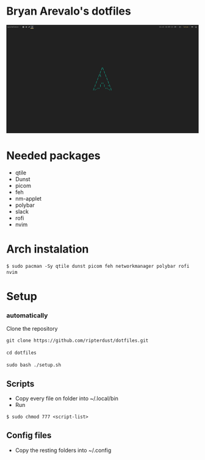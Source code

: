 # Bryan Arevalo's dotfiles

!["Imagen de prueba"](./images/cover.png)

# Needed packages

- qtile
- Dunst
- picom
- feh
- nm-applet
- polybar
- slack
- rofi
- nvim

# Arch instalation

```
$ sudo pacman -Sy qtile dunst picom feh networkmanager polybar rofi nvim
```

# Setup

### automatically

Clone the repository

```
git clone https://github.com/ripterdust/dotfiles.git

cd dotfiles

sudo bash ./setup.sh
```

## Scripts

- Copy every file on <scripts> folder into ~/.local/bin
- Run

```
$ sudo chmod 777 <script-list>
```

## Config files

- Copy the resting folders into ~/.config

